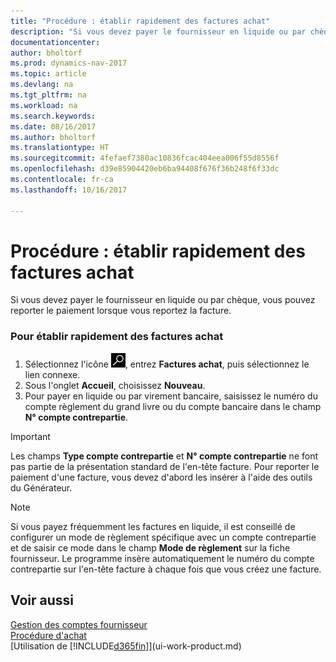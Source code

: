 ```yaml
---
title: "Procédure : établir rapidement des factures achat"
description: "Si vous devez payer le fournisseur en liquide ou par chèque, vous pouvez effectuer toutes les opérations nécessaires lorsque vous reportez la facture."
documentationcenter: 
author: bholtorf
ms.prod: dynamics-nav-2017
ms.topic: article
ms.devlang: na
ms.tgt_pltfrm: na
ms.workload: na
ms.search.keywords: 
ms.date: 08/16/2017
ms.author: bholtorf
ms.translationtype: HT
ms.sourcegitcommit: 4fefaef7380ac10836fcac404eea006f55d8556f
ms.openlocfilehash: d39e85904420eb6ba94408f676f36b248f6f33dc
ms.contentlocale: fr-ca
ms.lasthandoff: 10/16/2017

---
```

# <a name="how-to-settle-purchase-invoices-promptly"></a>Procédure : établir rapidement des factures achat
Si vous devez payer le fournisseur en liquide ou par chèque, vous pouvez reporter le paiement lorsque vous reportez la facture.  
  
### <a name="to-settle-purchase-invoices-promptly"></a>Pour établir rapidement des factures achat  
1. Sélectionnez l'icône ![Page ou état pour la recherche](media/ui-search/search_small.png "icône Page ou état pour la recherche"), entrez **Factures achat**, puis sélectionnez le lien connexe.  
2. Sous l'onglet **Accueil**, choisissez **Nouveau**.  
3.  Pour payer en liquide ou par virement bancaire, saisissez le numéro du compte règlement du grand livre ou du compte bancaire dans le champ **N° compte contrepartie**.  
  
> [!IMPORTANT]  
>  Les champs **Type compte contrepartie** et **N° compte contrepartie** ne font pas partie de la présentation standard de l'en-tête facture. Pour reporter le paiement d'une facture, vous devez d'abord les insérer à l'aide des outils du Générateur.  
  
> [!NOTE]  
>  Si vous payez fréquemment les factures en liquide, il est conseillé de configurer un mode de règlement spécifique avec un compte contrepartie et de saisir ce mode dans le champ **Mode de règlement** sur la fiche fournisseur. Le programme insère automatiquement le numéro du compte contrepartie sur l'en-tête facture à chaque fois que vous créez une facture.  
  
## <a name="see-also"></a>Voir aussi  
[Gestion des comptes fournisseur](payables-manage-payables.md)  
[Procédure d'achat](purchasing-manage-purchasing.md)  
[Utilisation de [!INCLUDE[d365fin](includes/d365fin_md.md)]](ui-work-product.md)
